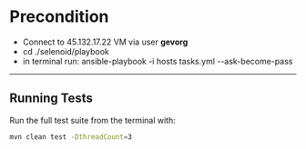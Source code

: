 # Precondition

- Connect to 45.132.17.22 VM via user **gevorg**
- cd ./selenoid/playbook
- in terminal run: ansible-playbook -i hosts tasks.yml --ask-become-pass

---

## Running Tests

Run the full test suite from the terminal with:

```bash
mvn clean test -DthreadCount=3